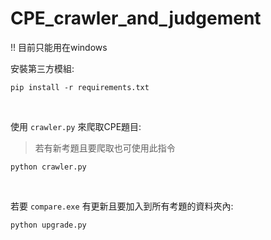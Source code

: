 # CPE_crawler_and_judgement

!! 目前只能用在windows

安裝第三方模組:
```
pip install -r requirements.txt
```
<br/>

使用 `crawler.py` 來爬取CPE題目:
> 若有新考題且要爬取也可使用此指令
```
python crawler.py
```
<br/>

若要 `compare.exe` 有更新且要加入到所有考題的資料夾內:
```
python upgrade.py
```